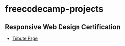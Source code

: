 # freecodecamp-projects

## Responsive Web Design Certification

- [Tribute Page](https://sayyedulbappy.github.io/freecodecamp-projects/tribute-page/)
